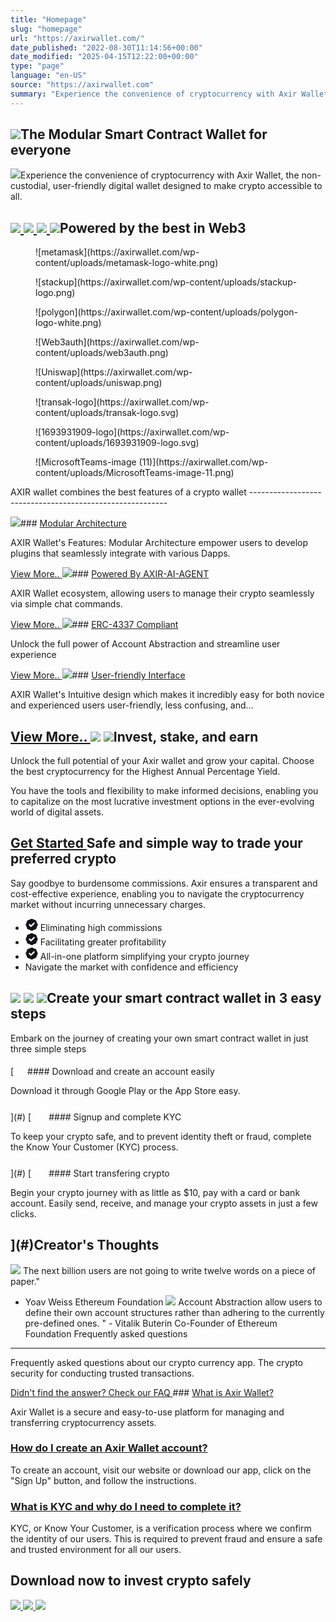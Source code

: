 ```yaml
---
title: "Homepage"
slug: "homepage"
url: "https://axirwallet.com/"
date_published: "2022-08-30T11:14:56+00:00"
date_modified: "2025-04-15T12:22:00+00:00"
type: "page"
language: "en-US"
source: "https://axirwallet.com"
summary: "Experience the convenience of cryptocurrency with Axir Wallet, the user-friendly digital wallet designed to make crypto accessible to all."
---
```


![](https://axirwallet.com/wp-content/uploads/shape1.png)The Modular Smart Contract Wallet for everyone
----------------------------------------------

 ![](https://axirwallet.com/wp-content/uploads/shape2.png)Experience the convenience of cryptocurrency with Axir Wallet, the non-custodial, user-friendly digital wallet designed to make crypto accessible to all.

 [ ![](https://axirwallet.com/wp-content/uploads/App-store.svg) ](https://apps.apple.com/app/axir-wallet/id6449461116) [ ![](https://axirwallet.com/wp-content/uploads/Playstore.svg) ](https://play.google.com/store/apps/details?id=com.axir.axrwallet) [ ![](https://axirwallet.com/wp-content/uploads/Telegram.svg) ](https://t.me/+nB4crgG21hc5Mzll) ![](https://axirwallet.com/wp-content/uploads/homeimg2-1024x1024.png)Powered by the best in Web3
---------------------------

 <figure>![metamask](https://axirwallet.com/wp-content/uploads/metamask-logo-white.png)</figure><figure>![stackup](https://axirwallet.com/wp-content/uploads/stackup-logo.png)</figure><figure>![polygon](https://axirwallet.com/wp-content/uploads/polygon-logo-white.png)</figure><figure>![Web3auth](https://axirwallet.com/wp-content/uploads/web3auth.png)</figure><figure>![Uniswap](https://axirwallet.com/wp-content/uploads/uniswap.png)</figure><figure>![transak-logo](https://axirwallet.com/wp-content/uploads/transak-logo.svg)</figure><figure>![1693931909-logo](https://axirwallet.com/wp-content/uploads/1693931909-logo.svg)</figure><figure>![MicrosoftTeams-image (11)](https://axirwallet.com/wp-content/uploads/MicrosoftTeams-image-11.png)</figure>AXIR wallet combines the best features of a crypto wallet
---------------------------------------------------------

 ![](https://axirwallet.com/wp-content/uploads/service-svg-01.svg)### [Modular Architecture](https://axirwallet.com/features/features-modular-architecture/)

 AXIR Wallet's Features: Modular Architecture empower users to develop plugins that seamlessly integrate with various Dapps.

 [ View More.. ](https://axirwallet.com/features/features-modular-architecture/) ![](https://axirwallet.com/wp-content/uploads/icon-12.svg)### [Powered By AXIR-AI-AGENT](https://axirwallet.com/features/powered-by-axir-ai-agent/)

 AXIR Wallet ecosystem, allowing users to manage their crypto seamlessly via simple chat commands.

 [ View More.. ](https://axirwallet.com/features/powered-by-axir-ai-agent/) ![](https://axirwallet.com/wp-content/uploads/icon-13.svg)### [ERC-4337 Compliant](https://axirwallet.com/features/axir-wallet-features-erc-4337-compliant/)

 Unlock the full power of Account Abstraction and streamline user experience

 [ View More.. ](https://axirwallet.com/features/axir-wallet-features-erc-4337-compliant/) ![](https://axirwallet.com/wp-content/uploads/icon.svg)### [User-friendly Interface](https://axirwallet.com/features/user-friendly-interface/)

 AXIR Wallet's Intuitive design which makes it incredibly easy for both novice and experienced users user-friendly, less confusing, and...

 [ View More.. ](https://axirwallet.com/features/user-friendly-interface/) ![](https://axirwallet.com/wp-content/uploads/shape2.png) ![](https://axirwallet.com/wp-content/uploads/invest_stake_earn.png)Invest, stake, and earn
-----------------------

Unlock the full potential of your Axir wallet and grow your capital. Choose the best cryptocurrency for the Highest Annual Percentage Yield.

You have the tools and flexibility to make informed decisions, enabling you to capitalize on the most lucrative investment options in the ever-evolving world of digital assets.

 [ Get Started ](https://axirwallet.com/get-started/)Safe and simple way to trade your preferred crypto
--------------------------------------------------

Say goodbye to burdensome commissions. Axir ensures a transparent and cost-effective experience, enabling you to navigate the cryptocurrency market without incurring unnecessary charges.

- <svg fill="none" height="20" viewbox="0 0 20 20" width="20" xmlns="http://www.w3.org/2000/svg"><path clip-rule="evenodd" d="M5.52081 2.14595C6.29249 2.08437 7.02508 1.78092 7.61428 1.2788C8.98925 0.107067 11.0115 0.107067 12.3865 1.2788C12.9757 1.78092 13.7083 2.08437 14.48 2.14595C16.2808 2.28965 17.7107 3.71963 17.8544 5.52042C17.916 6.2921 18.2195 7.02469 18.7216 7.61389C19.8933 8.98886 19.8933 11.0111 18.7216 12.3861C18.2195 12.9753 17.916 13.7079 17.8544 14.4796C17.7107 16.2804 16.2808 17.7104 14.48 17.8541C13.7083 17.9156 12.9757 18.2191 12.3865 18.7212C11.0115 19.8929 8.98925 19.8929 7.61428 18.7212C7.02508 18.2191 6.29249 17.9156 5.52081 17.8541C3.72002 17.7104 2.29004 16.2804 2.14634 14.4796C2.08476 13.7079 1.78131 12.9753 1.27919 12.3861C0.107456 11.0111 0.107456 8.98886 1.27919 7.61389C1.78131 7.02469 2.08476 6.2921 2.14634 5.52042C2.29004 3.71963 3.72002 2.28965 5.52081 2.14595ZM14.4489 8.44853C14.9175 7.9799 14.9175 7.2201 14.4489 6.75147C13.9803 6.28284 13.2205 6.28284 12.7519 6.75147L8.80039 10.7029L7.24892 9.15147C6.78029 8.68284 6.02049 8.68284 5.55186 9.15147C5.08323 9.6201 5.08323 10.3799 5.55186 10.8485L7.95186 13.2485C8.42049 13.7172 9.18029 13.7172 9.64892 13.2485L14.4489 8.44853Z" fill="#13111A" fill-rule="evenodd"></path></svg> Eliminating high commissions
- <svg fill="none" height="20" viewbox="0 0 20 20" width="20" xmlns="http://www.w3.org/2000/svg"><path clip-rule="evenodd" d="M5.52081 2.14595C6.29249 2.08437 7.02508 1.78092 7.61428 1.2788C8.98925 0.107067 11.0115 0.107067 12.3865 1.2788C12.9757 1.78092 13.7083 2.08437 14.48 2.14595C16.2808 2.28965 17.7107 3.71963 17.8544 5.52042C17.916 6.2921 18.2195 7.02469 18.7216 7.61389C19.8933 8.98886 19.8933 11.0111 18.7216 12.3861C18.2195 12.9753 17.916 13.7079 17.8544 14.4796C17.7107 16.2804 16.2808 17.7104 14.48 17.8541C13.7083 17.9156 12.9757 18.2191 12.3865 18.7212C11.0115 19.8929 8.98925 19.8929 7.61428 18.7212C7.02508 18.2191 6.29249 17.9156 5.52081 17.8541C3.72002 17.7104 2.29004 16.2804 2.14634 14.4796C2.08476 13.7079 1.78131 12.9753 1.27919 12.3861C0.107456 11.0111 0.107456 8.98886 1.27919 7.61389C1.78131 7.02469 2.08476 6.2921 2.14634 5.52042C2.29004 3.71963 3.72002 2.28965 5.52081 2.14595ZM14.4489 8.44853C14.9175 7.9799 14.9175 7.2201 14.4489 6.75147C13.9803 6.28284 13.2205 6.28284 12.7519 6.75147L8.80039 10.7029L7.24892 9.15147C6.78029 8.68284 6.02049 8.68284 5.55186 9.15147C5.08323 9.6201 5.08323 10.3799 5.55186 10.8485L7.95186 13.2485C8.42049 13.7172 9.18029 13.7172 9.64892 13.2485L14.4489 8.44853Z" fill="#13111A" fill-rule="evenodd"></path></svg> Facilitating greater profitability
- <svg fill="none" height="20" viewbox="0 0 20 20" width="20" xmlns="http://www.w3.org/2000/svg"><path clip-rule="evenodd" d="M5.52081 2.14595C6.29249 2.08437 7.02508 1.78092 7.61428 1.2788C8.98925 0.107067 11.0115 0.107067 12.3865 1.2788C12.9757 1.78092 13.7083 2.08437 14.48 2.14595C16.2808 2.28965 17.7107 3.71963 17.8544 5.52042C17.916 6.2921 18.2195 7.02469 18.7216 7.61389C19.8933 8.98886 19.8933 11.0111 18.7216 12.3861C18.2195 12.9753 17.916 13.7079 17.8544 14.4796C17.7107 16.2804 16.2808 17.7104 14.48 17.8541C13.7083 17.9156 12.9757 18.2191 12.3865 18.7212C11.0115 19.8929 8.98925 19.8929 7.61428 18.7212C7.02508 18.2191 6.29249 17.9156 5.52081 17.8541C3.72002 17.7104 2.29004 16.2804 2.14634 14.4796C2.08476 13.7079 1.78131 12.9753 1.27919 12.3861C0.107456 11.0111 0.107456 8.98886 1.27919 7.61389C1.78131 7.02469 2.08476 6.2921 2.14634 5.52042C2.29004 3.71963 3.72002 2.28965 5.52081 2.14595ZM14.4489 8.44853C14.9175 7.9799 14.9175 7.2201 14.4489 6.75147C13.9803 6.28284 13.2205 6.28284 12.7519 6.75147L8.80039 10.7029L7.24892 9.15147C6.78029 8.68284 6.02049 8.68284 5.55186 9.15147C5.08323 9.6201 5.08323 10.3799 5.55186 10.8485L7.95186 13.2485C8.42049 13.7172 9.18029 13.7172 9.64892 13.2485L14.4489 8.44853Z" fill="#13111A" fill-rule="evenodd"></path></svg> All-in-one platform simplifying your crypto journey
- Navigate the market with confidence and efficiency
 
 ![](https://axirwallet.com/wp-content/uploads/homepage3.png) ![](https://axirwallet.com/wp-content/uploads/shape2.png) ![](https://axirwallet.com/wp-content/uploads/homeimgs-609x1024.png)Create your smart contract wallet in 3 easy steps
-------------------------------------------------

Embark on the journey of creating your own smart contract wallet in just three simple steps

 [ <svg fill="none" height="19" viewbox="0 0 18 19" width="18" xmlns="http://www.w3.org/2000/svg"><path d="M1 13.0017L1 14.0017C1 15.6586 2.34315 17.0017 4 17.0017L14 17.0017C15.6569 17.0017 17 15.6586 17 14.0017L17 13.0017M13 9.00171L9 13.0017M9 13.0017L5 9.00171M9 13.0017L9 1.00171" stroke="white" stroke-linecap="round" stroke-linejoin="round" stroke-width="2"></path></svg>#### Download and create an account easily

Download it through Google Play or the App Store easy.

 ](#) [ <svg fill="none" height="25" viewbox="0 0 24 25" width="24" xmlns="http://www.w3.org/2000/svg"><path d="M13.8284 10.1733C12.2663 8.61118 9.73367 8.61118 8.17157 10.1733L4.17157 14.1733C2.60948 15.7354 2.60948 18.268 4.17157 19.8301C5.73367 21.3922 8.26633 21.3922 9.82843 19.8301L10.93 18.7286M10.1716 13.8301C11.7337 15.3922 14.2663 15.3922 15.8284 13.8301L19.8284 9.83014C21.3905 8.26804 21.3905 5.73538 19.8284 4.17328C18.2663 2.61118 15.7337 2.61118 14.1716 4.17328L13.072 5.27289" stroke="white" stroke-linecap="round" stroke-linejoin="round" stroke-width="2"></path></svg>#### Signup and complete KYC

To keep your crypto safe, and to prevent identity theft or fraud, complete the Know Your Customer (KYC) process.

 ](#) [ <svg fill="none" height="25" viewbox="0 0 24 25" width="24" xmlns="http://www.w3.org/2000/svg"><path d="M13 10.0017V3.00171L4 14.0017H11L11 21.0017L20 10.0017L13 10.0017Z" stroke="white" stroke-linecap="round" stroke-linejoin="round" stroke-width="2"></path></svg>#### Start transfering crypto

Begin your crypto journey with as little as $10, pay with a card or bank account. Easily send, receive, and manage your crypto assets in just a few clicks.

 ](#)Creator's Thoughts
------------------

 ![](https://axirwallet.com/wp-content/uploads/blockquote.png) The next billion users are not going to write twelve words on a piece of paper."   
  
  
  
 - Yoav Weiss Ethereum Foundation ![](https://axirwallet.com/wp-content/uploads/blockquote.png) Account Abstraction allow users to define their own account structures rather than adhering to the currently pre-defined ones. " - Vitalik Buterin Co-Founder of Ethereum Foundation Frequently asked questions 
---------------------------

Frequently asked questions about our crypto currency app. The crypto security for conducting trusted transactions.

 [ Didn't find the answer? Check our FAQ ](/knowledge/faq.md)###  [ What is Axir Wallet? ](#) 

Axir Wallet is a secure and easy-to-use platform for managing and transferring cryptocurrency assets.

###  [ How do I create an Axir Wallet account? ](#) 

To create an account, visit our website or download our app, click on the "Sign Up" button, and follow the instructions.

###  [ What is KYC and why do I need to complete it? ](#) 

KYC, or Know Your Customer, is a verification process where we confirm the identity of our users. This is required to prevent fraud and ensure a safe and trusted environment for all our users.

Download now to invest crypto safely
------------------------------------

 [ ![](https://axirwallet.com/wp-content/uploads/App-store.svg) ](https://apps.apple.com/us/app/axir-wallet/id6449461116) [ ![](https://axirwallet.com/wp-content/uploads/Playstore.svg) ](https://play.google.com/store/apps/details?id=com.axir.axrwallet) [ ![](https://axirwallet.com/wp-content/uploads/Telegram.svg)](https://t.me/+nB4crgG21hc5Mzll)